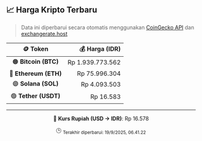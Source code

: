 

<!-- HARGA_KRIPTO -->
## 📈 Harga Kripto Terbaru

> Data ini diperbarui secara otomatis menggunakan [CoinGecko API](https://www.coingecko.com/) dan [exchangerate.host](https://exchangerate.host/)

<div align="center">

| 🪙 Token | 💰 Harga (IDR) |
|:------:|---------------:|
| 🟠 **Bitcoin (BTC)**   | Rp 1.939.773.562 |
| 🔵 **Ethereum (ETH)**  | Rp 75.996.304 |
| 🟣 **Solana (SOL)**    | Rp 4.093.503 |
| 🟢 **Tether (USDT)**   | Rp 16.583 |

---

💱 **Kurs Rupiah (USD → IDR)**: Rp 16.578

🕒 <sub>Terakhir diperbarui: 19/9/2025, 06.41.22</sub>

</div>
<!-- /HARGA_KRIPTO -->